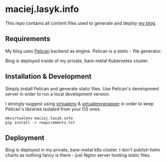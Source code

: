 # maciej.lasyk.info #

This repo contains all content files used to generate and deploy 
[my blog](http://maciej.lasyk.info).

## Requirements ##

My blog uses [Pelican](http://blog.getpelican.com/) backend as engine. Pelican 
is a static - file generator.

Blog is deployed inside of my private, bare-metal Kubernetes cluster.

## Installation & Development ##

Simply install Pelican and generate static files. Use Pelican's development
server in order to run a local development version.

I strongly suggest using [virtualenv](https://virtualenv.pypa.io/en/stable/) &
[virtualenvwrapper](https://virtualenvwrapper.readthedocs.io/en/latest/) in 
order to keep Pelican's libraries isolated from your OS ones.

```
mkvirtualenv maciej.lasyk.info
pip install -r requirements.txt
```

## Deployment ##

Blog is deployed in my private, bare-metal k8s cluster. I don't publish helm charts 
as nothing fancy is there - just Nginx server hosting static files.